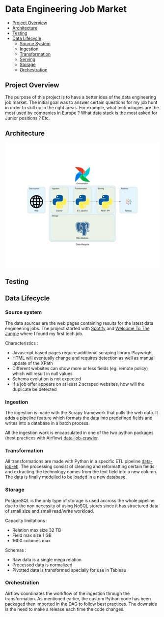 # Data Engineering Job Market


- [Project Overview](#project-overview)
- [Architecture](#architecture)
- [Testing](#testing)
- [Data Lifecycle](#data-lifecycle)
  - [Source System](#source-system)
  - [Ingestion](#ingestion)
  - [Transformation](#transformation)
  - [Serving](#serving)
  - [Storage](#storage)
  - [Orchestration](#orchestration)

## Project Overview

The purpose of this project is to have a better idea of the data engineering job market. 
The initial goal was to answer certain questions for my job hunt in order to skill up in the right areas. For example, what technologies are the most used by companies in Europe ? What data stack is the most asked for Junior positions ? Etc. 

## Architecture

![img](project_diagrams/data_lifecycle.jpg)

## Testing


## Data Lifecycle

### Source system

The data sources are the web pages containing results for the latest data engineering jobs.  The project started with [Spotify](https://www.lifeatspotify.com/jobs?c=engineering&c=data&l=london&l=stockholm&l=remote-emea&l=paris) and [Welcome To The Jungle](https://www.welcometothejungle.com/fr/jobs?page={page_number}&aroundQuery=&query=data%20engineer&refinementList%5Bcontract_type_names.fr%5D%5B%5D=CDI&refinementList%5Bcontract_type_names.fr%5D%5B%5D=CDD%20%2F%20Temporaire&refinementList%5Bcontract_type_names.fr%5D%5B%5D=Autres&refinementList%5Bcontract_type_names.fr%5D%5B%5D=VIE&refinementList%5Bcontract_type_names.fr%5D%5B%5D=Freelance) where I found my first tech job.

Characteristics :
- Javascript based pages require additional scraping library Playwright
- HTML will eventually change and requires detection as well as manual update of the XPath
- Different websites can show more or less fields (eg. remote policy) which will result in null values
- Schema evolution is not expected
- If a job offer appears on at least 2 scraped websites, how will the duplicate be detected

### Ingestion

The ingestion is made with the Scrapy framework that pulls the web data. It adds a pipeline feature which formats the data into predefined fields and writes into a database in a batch process.

All the ingestion work is encapsulated in one of the two python packages (best practices with Airflow) [data-job-crawler](https://github.com/FelitaD/data-job-crawler).


### Transformation

All transformations are made with Python in a specific ETL pipeline [data-job-etl](https://github.com/FelitaD/data-job-etl).
The processing consist of cleaning and reformatting certain fields and extracting the technology names from the text field into a new column. The data is finally modelled to be loaded in a new database.

### Storage

PostgreSQL is the only type of storage is used accross the whole pipeline due to the non necessity of using NoSQL stores since it has structured data of small size and small read/write workload.

Capacity limitations :
- Relation max size 32 TB
- Field max size 1 GB
- 1600 columns max

Schemas :
- Raw data is a single mega relation
- Processed data is normalized
- Pivotted data is transformed specially for use in Tableau

### Orchestration

Airflow coordinates the workflow of the ingestion through the transformation. As mentioned earlier, the custom Python code has been packaged then imported in the DAG to follow best practices. The downside is the need to make a release each time the code changes. 
